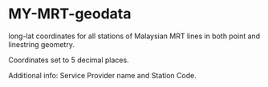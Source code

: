 # MY-MRT-geodata
long-lat coordinates for all stations of Malaysian MRT lines in both point and linestring geometry. 

Coordinates set to 5 decimal places.
 
Additional info: Service Provider name and Station Code.
